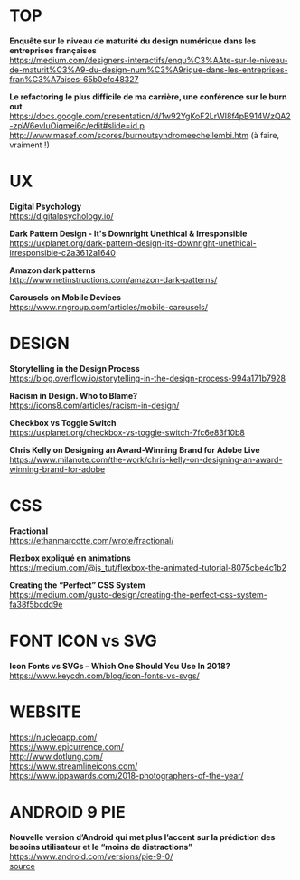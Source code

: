 # TOP

**Enquête sur le niveau de maturité du design numérique dans les entreprises françaises**  
https://medium.com/designers-interactifs/enqu%C3%AAte-sur-le-niveau-de-maturit%C3%A9-du-design-num%C3%A9rique-dans-les-entreprises-fran%C3%A7aises-65b0efc48327

**Le refactoring le plus difficile de ma carrière, une conférence sur le burn out**  
https://docs.google.com/presentation/d/1w92YgKoF2LrWI8f4pB914WzQA2-zpW6evIuOiqmei6c/edit#slide=id.p  
http://www.masef.com/scores/burnoutsyndromeechellembi.htm (à faire, vraiment !)



# UX

**Digital Psychology**  
https://digitalpsychology.io/

**Dark Pattern Design - It's Downright Unethical & Irresponsible**  
https://uxplanet.org/dark-pattern-design-its-downright-unethical-irresponsible-c2a3612a1640

**Amazon dark patterns**  
http://www.netinstructions.com/amazon-dark-patterns/

**Carousels on Mobile Devices**  
https://www.nngroup.com/articles/mobile-carousels/


# DESIGN

**Storytelling in the Design Process**  
https://blog.overflow.io/storytelling-in-the-design-process-994a171b7928

**Racism in Design. Who to Blame?**  
https://icons8.com/articles/racism-in-design/

**Checkbox vs Toggle Switch**  
https://uxplanet.org/checkbox-vs-toggle-switch-7fc6e83f10b8

**Chris Kelly on Designing an Award-Winning Brand for Adobe Live**  
https://www.milanote.com/the-work/chris-kelly-on-designing-an-award-winning-brand-for-adobe



# CSS

**Fractional**  
https://ethanmarcotte.com/wrote/fractional/

**Flexbox expliqué en animations**  
https://medium.com/@js_tut/flexbox-the-animated-tutorial-8075cbe4c1b2

**Creating the “Perfect” CSS System**  
https://medium.com/gusto-design/creating-the-perfect-css-system-fa38f5bcdd9e



# FONT ICON vs SVG 

**Icon Fonts vs SVGs – Which One Should You Use In 2018?**  
https://www.keycdn.com/blog/icon-fonts-vs-svgs/



# WEBSITE

https://nucleoapp.com/  
https://www.epicurrence.com/  
http://www.dotlung.com/  
https://www.streamlineicons.com/  
https://www.ippawards.com/2018-photographers-of-the-year/



# ANDROID 9 PIE 

**Nouvelle version d’Android qui met plus l’accent sur la prédiction des besoins utilisateur et le “moins de distractions”**  
https://www.android.com/versions/pie-9-0/  
[source](https://blog.stephaniewalter.fr/la-semaine-en-pixels-12-aout-2018/)

